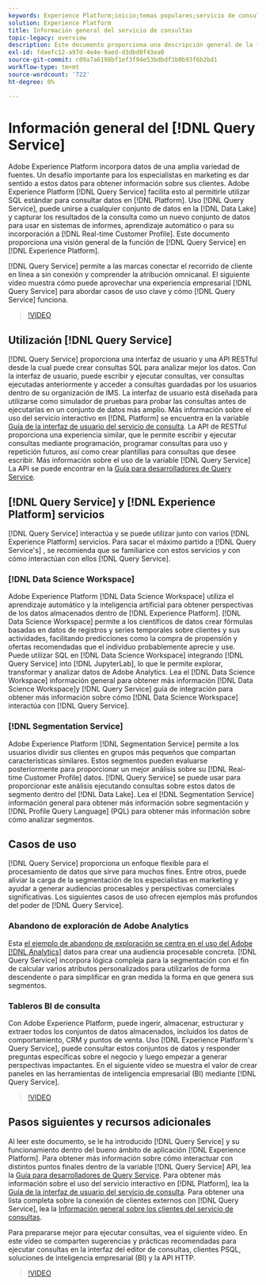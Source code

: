 ```yaml
---
keywords: Experience Platform;inicio;temas populares;servicio de consulta;servicio de consulta;consulta
solution: Experience Platform
title: Información general del servicio de consultas
topic-legacy: overview
description: Este documento proporciona una descripción general de la función del servicio de consultas dentro del Experience Platform.
exl-id: fdaefc12-a97d-4e4e-9aed-d3dbd0f43ea0
source-git-commit: c09a7a6198bf1ef3f94e53bdbdf3b0b93f6b2bd1
workflow-type: tm+mt
source-wordcount: '722'
ht-degree: 0%

---
```


# Información general del [!DNL Query Service]

Adobe Experience Platform incorpora datos de una amplia variedad de fuentes. Un desafío importante para los especialistas en marketing es dar sentido a estos datos para obtener información sobre sus clientes. Adobe Experience Platform [!DNL Query Service] facilita esto al permitirle utilizar SQL estándar para consultar datos en [!DNL Platform]. Uso [!DNL Query Service], puede unirse a cualquier conjunto de datos en la [!DNL Data Lake] y capturar los resultados de la consulta como un nuevo conjunto de datos para usar en sistemas de informes, aprendizaje automático o para su incorporación a [!DNL Real-time Customer Profile]. Este documento proporciona una visión general de la función de [!DNL Query Service] en [!DNL Experience Platform].

[!DNL Query Service] permite a las marcas conectar el recorrido de cliente en línea a sin conexión y comprender la atribución omnicanal. El siguiente vídeo muestra cómo puede aprovechar una experiencia empresarial [!DNL Query Service] para abordar casos de uso clave y cómo [!DNL Query Service] funciona.

>[!VIDEO](https://video.tv.adobe.com/v/29795?quality=12&learn=on)

## Utilización [!DNL Query Service]

[!DNL Query Service] proporciona una interfaz de usuario y una API RESTful desde la cual puede crear consultas SQL para analizar mejor los datos. Con la interfaz de usuario, puede escribir y ejecutar consultas, ver consultas ejecutadas anteriormente y acceder a consultas guardadas por los usuarios dentro de su organización de IMS. La interfaz de usuario está diseñada para utilizarse como simulador de pruebas para probar las consultas antes de ejecutarlas en un conjunto de datos más amplio. Más información sobre el uso del servicio interactivo en [!DNL Platform] se encuentra en la variable [Guía de la interfaz de usuario del servicio de consulta](ui/overview.md). La API de RESTful proporciona una experiencia similar, que le permite escribir y ejecutar consultas mediante programación, programar consultas para uso y repetición futuros, así como crear plantillas para consultas que desee escribir. Más información sobre el uso de la variable [!DNL Query Service] La API se puede encontrar en la [Guía para desarrolladores de Query Service](api/getting-started.md).

## [!DNL Query Service] y [!DNL Experience Platform] servicios

[!DNL Query Service] interactúa y se puede utilizar junto con varios [!DNL Experience Platform] servicios. Para sacar el máximo partido a [!DNL Query Service's] , se recomienda que se familiarice con estos servicios y con cómo interactúan con ellos [!DNL Query Service].

### [!DNL Data Science Workspace]

Adobe Experience Platform [!DNL Data Science Workspace] utiliza el aprendizaje automático y la inteligencia artificial para obtener perspectivas de los datos almacenados dentro de [!DNL Experience Platform]. [!DNL Data Science Workspace] permite a los científicos de datos crear fórmulas basadas en datos de registros y series temporales sobre clientes y sus actividades, facilitando predicciones como la compra de propensión y ofertas recomendadas que el individuo probablemente aprecie y use. Puede utilizar SQL en [!DNL Data Science Workspace] integrando [!DNL Query Service] into [!DNL JupyterLab], lo que le permite explorar, transformar y analizar datos de Adobe Analytics. Lea el [!DNL Data Science Workspace] información general para obtener más información [!DNL Data Science Workspace]y [!DNL Query Service] guía de integración para obtener más información sobre cómo [!DNL Data Science Workspace] interactúa con [!DNL Query Service].

### [!DNL Segmentation Service]

Adobe Experience Platform [!DNL Segmentation Service] permite a los usuarios dividir sus clientes en grupos más pequeños que compartan características similares. Estos segmentos pueden evaluarse posteriormente para proporcionar un mejor análisis sobre su [!DNL Real-time Customer Profile] datos. [!DNL Query Service] se puede usar para proporcionar este análisis ejecutando consultas sobre estos datos de segmento dentro del [!DNL Data Lake]. Lea el [!DNL Segmentation Service] información general para obtener más información sobre segmentación y [!DNL Profile Query Language] (PQL) para obtener más información sobre cómo analizar segmentos.

## Casos de uso

[!DNL Query Service] proporciona un enfoque flexible para el procesamiento de datos que sirve para muchos fines. Entre otros, puede aliviar la carga de la segmentación de los especialistas en marketing y ayudar a generar audiencias procesables y perspectivas comerciales significativas. Los siguientes casos de uso ofrecen ejemplos más profundos del poder de [!DNL Query Service].

### Abandono de exploración de Adobe Analytics

Esta [el ejemplo de abandono de exploración se centra en el uso del Adobe [!DNL Analytics]](./use-cases/abandoned-browse.md) datos para crear una audiencia procesable concreta. [!DNL Query Service] incorpora lógica compleja para la segmentación con el fin de calcular varios atributos personalizados para utilizarlos de forma descendente o para simplificar en gran medida la forma en que genera sus segmentos.

### Tableros BI de consulta

Con Adobe Experience Platform, puede ingerir, almacenar, estructurar y extraer todos los conjuntos de datos almacenados, incluidos los datos de comportamiento, CRM y puntos de venta. Uso [!DNL Experience Platform's Query Service], puede consultar estos conjuntos de datos y responder preguntas específicas sobre el negocio y luego empezar a generar perspectivas impactantes. En el siguiente vídeo se muestra el valor de crear paneles en las herramientas de inteligencia empresarial (BI) mediante [!DNL Query Service].

>[!VIDEO](https://video.tv.adobe.com/v/28981?quality=12&learn=on)

## Pasos siguientes y recursos adicionales

Al leer este documento, se le ha introducido [!DNL Query Service] y su funcionamiento dentro del bueno ámbito de aplicación [!DNL Experience Platform]. Para obtener más información sobre cómo interactuar con distintos puntos finales dentro de la variable [!DNL Query Service] API, lea la [Guía para desarrolladores de Query Service](api/getting-started.md). Para obtener más información sobre el uso del servicio interactivo en [!DNL Platform], lea la [Guía de la interfaz de usuario del servicio de consulta](ui/overview.md). Para obtener una lista completa sobre la conexión de clientes externos con [!DNL Query Service], lea la [Información general sobre los clientes del servicio de consultas](clients/overview.md).

Para prepararse mejor para ejecutar consultas, vea el siguiente vídeo. En este vídeo se comparten sugerencias y prácticas recomendadas para ejecutar consultas en la interfaz del editor de consultas, clientes PSQL, soluciones de inteligencia empresarial (BI) y la API HTTP.

>[!VIDEO](https://video.tv.adobe.com/v/29811?quality=12&learn=on)
